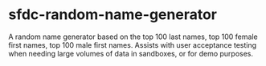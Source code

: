 # sfdc-random-name-generator
A random name generator based on the top 100 last names, top 100 female first names, top 100 male first names. Assists with user acceptance testing when needing large volumes of data in sandboxes, or for demo purposes.
